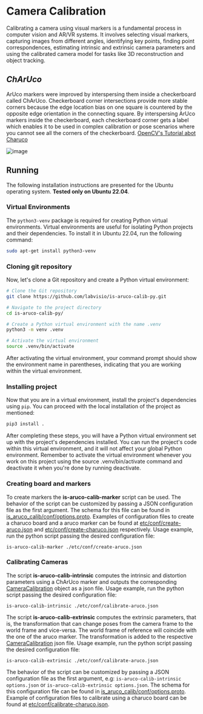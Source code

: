 # Camera Calibration

Calibrating a camera using visual markers is a fundamental process in computer vision and AR/VR systems. It involves selecting visual markers, capturing images from different angles, identifying key points, finding point correspondences, estimating intrinsic and extrinsic camera parameters and using the calibrated camera model for tasks like 3D reconstruction and object tracking.

## *ChArUco*

ArUco markers were improved by interspersing them inside a checkerboard called ChArUco. Checkerboard corner intersections provide more stable corners because the edge location bias on one square is countered by the opposite edge orientation in the connecting square. By interspersing ArUco markers inside the checkerboard, each checkerboard corner gets a label which enables it to be used in complex calibration or pose scenarios where you cannot see all the corners of the checkerboard. [OpenCV's Tutorial abot Charuco]

![image](https://github.com/opencv/opencv_contrib/raw/master/modules/aruco/tutorials/charuco_detection/images/charucodefinition.png)

## Running

The following installation instructions are presented for the Ubuntu operating system. **Tested only on Ubuntu 22.04**.

### Virtual Environments

The `python3-venv` package is required for creating Python virtual environments. Virtual environments are useful for isolating Python projects and their dependencies. To install it in Ubuntu 22.04, run the following command:

```bash
sudo apt-get install python3-venv
```

### Cloning git repository

Now, let's clone a Git repository and create a Python virtual environment:

```bash
# Clone the Git repository
git clone https://github.com/labvisio/is-aruco-calib-py.git

# Navigate to the project directory
cd is-aruco-calib-py/

# Create a Python virtual environment with the name .venv
python3 -m venv .venv

# Activate the virtual environment
source .venv/bin/activate
```

After activating the virtual environment, your command prompt should show the environment name in parentheses, indicating that you are working within the virtual environment.

### Installing project

Now that you are in a virtual environment, install the project's dependencies using `pip`. You can proceed with the local installation of the project as mentioned:
```bash
pip3 install .
```

After completing these steps, you will have a Python virtual environment set up with the project's dependencies installed. You can run the project's code within this virtual environment, and it will not affect your global Python environment. Remember to activate the virtual environment whenever you work on this project using the source .venv/bin/activate command and deactivate it when you're done by running deactivate.


### Creating board and markers

To create markers the **is-aruco-calib-marker** script can be used. The behavior of the script can be customized by passing a JSON configuration file as the first argument. The schema for this file can be found in [is_aruco_calib/conf/options.proto]. Examples of configuration files to create a charuco board and a aruco marker can be found at [etc/conf/create-aruco.json] and [etc/conf/create-charuco.json] respectively. Usage example, run the python script passing the desired configuration file:

```shell
is-aruco-calib-marker ./etc/conf/create-aruco.json
```

### Calibrating Cameras

The script **is-aruco-calib-intrinsic** computes the intrinsic and distortion parameters using a ChArUco marker and outputs the corresponding [CameraCalibration] object as a json file. Usage example, run the python script passing the desired configuration file:

```shell
is-aruco-calib-intrinsic ./etc/conf/calibrate-aruco.json
```

The script **is-aruco-calib-extrinsic** computes the extrinsic parameters, that is, the transformation that can change poses from the camera frame to the world frame and vice-versa. The world frame of reference will coincide with the one of the aruco marker. The transformation is added to the respective [CameraCalibration] json file. Usage example, run the python script passing the desired configuration file:

```shell
is-aruco-calib-extrinsic ./etc/conf/calibrate-aruco.json
```

The behavior of the script can be customized by passing a JSON configuration file as the first argument, e.g: `is-aruco-calib-intrinsic options.json` or `is-aruco-calib-extrinsic options.json`. The schema for this configuration file can be found in [is_aruco_calib/conf/options.proto]. Example of configuration files to calibrate using a charuco board can be found at [etc/conf/calibrate-charuco.json].

<!-- Files -->
[etc/conf/create-aruco.json]: etc/conf/create-aruco.json
[etc/conf/create-charuco.json]: etc/conf/create-charuco.json
[etc/conf/calibrate-charuco.json]: etc/conf/calibrate-charuco.json
[is_aruco_calib/conf/options.proto]: is_aruco_calib/conf/options.proto


<!-- Links -->
[CameraCalibration]: https://github.com/labvisio/is-msgs/tree/master/docs#is.vision.CameraCalibration
[OpenCV's Tutorial abot Charuco]: https://github.com/opencv/opencv_contrib/blob/master/modules/aruco/tutorials/charuco_detection/charuco_detection.markdown